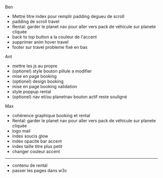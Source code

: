 Ben
- Mettre titre index pour remplir padding degueu de scroll
- padding de scroll travel
- Rental: garder le planet nav pour aller vers pack de véhicule sur planete cliquée 
- back to top button a la couleur de l'accent
- supprimer anim hover travel
- footer sur travel probleme fixé en bas

Ant
- mettre les js au propre
- (optionel) style bouton pillule a modifier
- mise en page booking
- (optionel) design booking
- mise en page booking validation
- style poppup rental
- (optionel) nav et/ou planetnav bouton actif reste souligné

Max
- cohérence graphique booking et rental
- Rental: garder le planet nav pour aller vers pack de véhicule sur planete cliquée
- logo mail
- index soucis glow
- index opacité bar accent
- index taille titre plus petit
- changer couleur accent

---

- contenu de rental
- passer les pages dans w3c